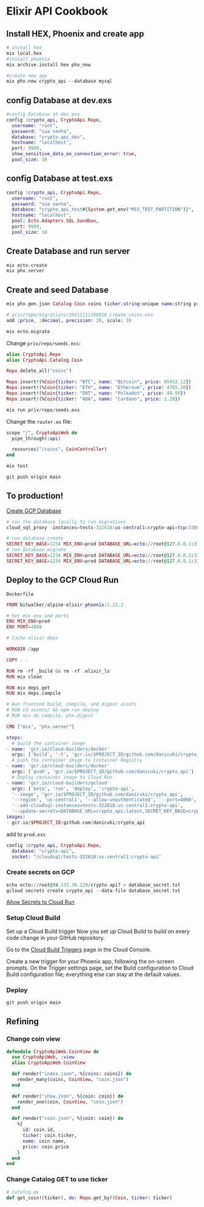 # Elixir API Cookbook

## Install HEX, Phoenix and create app

<!-- livebook:{"disable_formatting":true} -->

```elixir
# install hex
mix local.hex  
#install phoenix
mix archive.install hex phx_new

#create new app
mix phx.new crypto_api --database mysql
```

## config Database at dev.exs

<!-- livebook:{"disable_formatting":true} -->

```elixir
#config Database at dev.exs
config :crypto_api, CryptoApi.Repo,
  username: "root",
  password: "sua senha",
  database: "crypto_api_dev",
  hostname: "localhost",
  port: 9999,
  show_sensitive_data_on_connection_error: true,
  pool_size: 10
```

## config Database at test.exs

<!-- livebook:{"disable_formatting":true} -->

```elixir
config :crypto_api, CryptoApi.Repo,
  username: "root",
  password: "sua senha",
  database: "crypto_api_test#{System.get_env("MIX_TEST_PARTITION")}",
  hostname: "localhost",
  pool: Ecto.Adapters.SQL.Sandbox,
  port: 9999,
  pool_size: 10
```

## Create Database and run server

<!-- livebook:{"disable_formatting":true} -->

```elixir
mix ecto.create
mix phx.server
```

## Create and seed Database

<!-- livebook:{"disable_formatting":true} -->

```elixir
mix phx.gen.json Catalog Coin coins ticker:string:unique name:string price:decimal
```

<!-- livebook:{"disable_formatting":true} -->

```elixir
# priv/repo/migrations/20211111180810_create_coins.exs
add :price, :decimal, precision: 20, scale: 10
```

<!-- livebook:{"disable_formatting":true} -->

```elixir
mix ecto.migrate
```

Change `priv/repo/seeds.exs`:

```elixir
alias CryptoApi.Repo
alias CryptoApi.Catalog.Coin

Repo.delete_all("coins")

Repo.insert!(%Coin{ticker: "BTC", name: "Bitcoin", price: 65432.12})
Repo.insert!(%Coin{ticker: "ETH", name: "Ethereum", price: 4765.30})
Repo.insert!(%Coin{ticker: "DOT", name: "Polkadot", price: 48.90})
Repo.insert!(%Coin{ticker: "ADA", name: "Cardano", price: 2.20})
```

<!-- livebook:{"disable_formatting":true} -->

```elixir
mix run priv/repo/seeds.exs
```

Change the `router.ex` file:

```elixir
scope "/", CryptoApiWeb do
  pipe_through(:api)

  resources("/coins", CoinController)
end
```

<!-- livebook:{"disable_formatting":true} -->

```elixir
mix test
```

<!-- livebook:{"disable_formatting":true} -->

```elixir
git push origin main
```

## To production!

[Create GCP Database](https://console.cloud.google.com/sql/instances/create;engine=MySQL?project=tests-322618])

<!-- livebook:{"disable_formatting":true} -->

```elixir
# run the database locally to run migrations
cloud_sql_proxy -instances=tests-322618:us-central1:crypto-api=tcp:3306

# run database create
SECRET_KEY_BASE=1234 MIX_ENV=prod DATABASE_URL=ecto://root@127.0.0.1:3306/crypto-api mix ecto.create
# run database migrate
SECRET_KEY_BASE=1234 MIX_ENV=prod DATABASE_URL=ecto://root@127.0.0.1:3306/crypto-api mix ecto.migrate
SECRET_KEY_BASE=1234 MIX_ENV=prod DATABASE_URL=ecto://root@127.0.0.1:3306/crypto-api mix run priv/repo/seeds.exs
```

## Deploy to the GCP Cloud Run

`Dockerfile`

<!-- livebook:{"disable_formatting":true} -->

```elixir
FROM bitwalker/alpine-elixir-phoenix:1.12.2

# Set mix env and ports
ENV MIX_ENV=prod
ENV PORT=4000

# Cache elixir deps

WORKDIR /app

COPY . .

RUN rm -rf _build && rm -rf .elixir_ls
RUN mix clean

RUN mix deps.get
RUN mix deps.compile

# Run frontend build, compile, and digest assets
# RUN cd assets/ && npm run deploy
# RUN mix do compile, phx.digest

CMD ["mix", "phx.server"]
```

<!-- livebook:{"disable_formatting":true} -->

```elixir
steps:
  # build the container image
- name: 'gcr.io/cloud-builders/docker'
  args: ['build', '-t', 'gcr.io/$PROJECT_ID/github.com/danicuki/crypto_api', '.']
  # push the container image to Container Registry
- name: 'gcr.io/cloud-builders/docker'
  args: ['push', 'gcr.io/$PROJECT_ID/github.com/danicuki/crypto_api']
  # Deploy container image to Cloud Run
- name: 'gcr.io/cloud-builders/gcloud'
  args: ['beta', 'run', 'deploy', 'crypto-api', 
  '--image', 'gcr.io/$PROJECT_ID/github.com/danicuki/crypto_api', 
  '--region', 'us-central1', '--allow-unauthenticated', '--port=4000', 
  '--add-cloudsql-instances=tests-322618:us-central1:crypto-api', 
  '--update-secrets=DATABASE_URL=crypto_api:latest,SECRET_KEY_BASE=crypto_api:latest']
images:
- gcr.io/$PROJECT_ID/github.com/danicuki/crypto_api
```

add to `prod.exs`

<!-- livebook:{"disable_formatting":true} -->

```elixir
config :crypto_api, CryptoApi.Repo,
  database: "crypto-api",
  socket: "/cloudsql/tests-322618:us-central1:crypto-api"

```

### Create secrets on GCP

<!-- livebook:{"disable_formatting":true} -->

```elixir
echo ecto://root@34.133.36.129/crypto-api? > database_secret.txt
gcloud secrets create crypto_api --data-file database_secret.txt
```

[Allow Secrets to Cloud Run](https://cloud.google.com/run/docs/configuring/secrets#access-secret)

<!-- livebook:{"break_markdown":true} -->

### Setup Cloud Build

<!-- livebook:{"break_markdown":true} -->

Set up a Cloud Build trigger
Now you set up Cloud Build to build on every code change in your GitHub repository.

Go to the [Cloud Build Triggers](https://console.cloud.google.com/cloud-build/triggers?_ga=2.169956644.521761273.1636579011-1870391259.1619387656&_gac=1.53036762.1633381849.CjwKCAjwzOqKBhAWEiwArQGwaERzxCo4IsXZ_376IZTAPQddU0BoLlScJujw4DJ5NV2B07DRFBfEVBoC6jAQAvD_BwE) page in the Cloud Console.

Create a new trigger for your Phoenix app, following the on-screen prompts. On the Trigger settings page, set the Build configuration to Cloud Build configuration file; everything else can stay at the default values.

<!-- livebook:{"break_markdown":true} -->

### Deploy

<!-- livebook:{"disable_formatting":true} -->

```elixir
git push origin main
```

## Refining

### Change coin view

```elixir
defmodule CryptoApiWeb.CoinView do
  use CryptoApiWeb, :view
  alias CryptoApiWeb.CoinView

  def render("index.json", %{coins: coins}) do
    render_many(coins, CoinView, "coin.json")
  end

  def render("show.json", %{coin: coin}) do
    render_one(coin, CoinView, "coin.json")
  end

  def render("coin.json", %{coin: coin}) do
    %{
      id: coin.id,
      ticker: coin.ticker,
      name: coin.name,
      price: coin.price
    }
  end
end
```

### Change Catalog GET to use ticker

```elixir
# catalog.ex
def get_coin!(ticker), do: Repo.get_by!(Coin, ticker: ticker)
```

